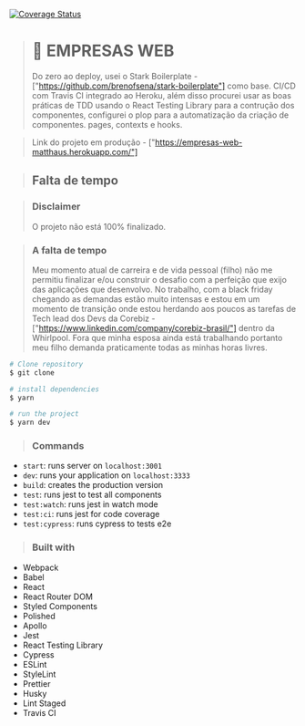 [![Coverage Status](https://coveralls.io/repos/github/MatthausZillig/empresas_web/badge.svg?branch=master)](https://coveralls.io/github/MatthausZillig/empresas_web?branch=master)

> # :rocket: EMPRESAS WEB
>
> Do zero ao deploy, usei o Stark Boilerplate - ["https://github.com/brenofsena/stark-boilerplate"] como base.
> CI/CD com Travis CI integrado ao Heroku, além disso procurei usar as boas práticas de TDD usando o React Testing Library para a contrução dos componentes, configurei o plop para a automatização da criação de componentes. pages, contexts e hooks.

> Link do projeto em produção - ["https://empresas-web-matthaus.herokuapp.com/"]

> ## Falta de tempo

> ### Disclaimer
>
> O projeto não está 100% finalizado.

> ### A falta de tempo
>
> Meu momento atual de carreira e de vida pessoal (filho) não me permitiu finalizar e/ou construir o desafio com a perfeição que exijo das aplicações que desenvolvo. No trabalho, com a black friday chegando as demandas estão muito intensas e estou em um momento de transição onde estou herdando aos poucos as tarefas de Tech lead dos Devs da Corebiz - ["https://www.linkedin.com/company/corebiz-brasil/"] dentro da Whirlpool. Fora que minha esposa ainda está trabalhando portanto meu filho demanda praticamente todas as minhas horas livres.

```sh
# Clone repository
$ git clone

# install dependencies
$ yarn

# run the project
$ yarn dev
```

> ### Commands

- `start`: runs server on `localhost:3001`
- `dev`: runs your application on `localhost:3333`
- `build`: creates the production version
- `test`: runs jest to test all components
- `test:watch`: runs jest in watch mode
- `test:ci`: runs jest for code coverage
- `test:cypress`: runs cypress to tests e2e

> ### Built with

- Webpack
- Babel
- React
- React Router DOM
- Styled Components
- Polished
- Apollo
- Jest
- React Testing Library
- Cypress
- ESLint
- StyleLint
- Prettier
- Husky
- Lint Staged
- Travis CI
